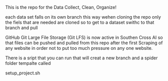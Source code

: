 This is the repo for the Data Collect, Clean, Organize!

each data set falls on its own branch this way wehen cloning the repo only the fiels that are needed are cloned so to get to a dataset swithc to that branch and pull

GitHub Git Large File Storage (Git LFS) is now active in Southen Cross AI so that files can be pushed and pulled from this repo after the first Scraping of any website in order not to put too much pressure on any one website.

There is a sript that you can run that will creat a new branch and a spider folder tempalte called 

setup_project.sh

